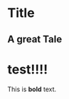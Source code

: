 <!--*
  title: Hello World Title;
  description: This blog post is a test.;
  tags: ["Java", "Plugin Development", "NetBeans"];
*-->

# Title #
## A great Tale ##

# test!!!!

This is **bold** text.